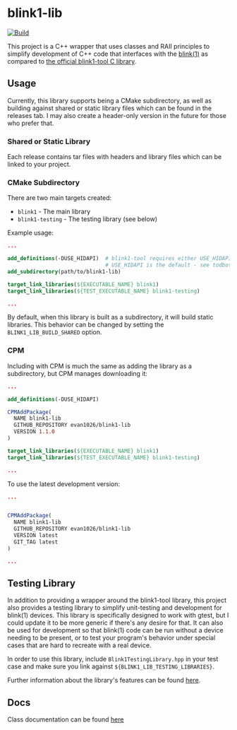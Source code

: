 blink1-lib
==========
[![Build](https://github.com/evan1026/blink1-lib/actions/workflows/build.yml/badge.svg)](https://github.com/evan1026/blink1-lib/actions/workflows/build.yml)

This project is a C++ wrapper that uses classes and RAII principles to simplify
development of C++ code that interfaces with the [blink(1)](https://blink1.thingm.com/)
as compared to [the official blink1-tool C library](https://github.com/todbot/blink1-tool).

## Usage
Currently, this library supports being a CMake subdirectory, as well as building against shared or static
library files which can be found in the releases tab. I may also create a header-only version in the future for
those who prefer that.

### Shared or Static Library
Each release contains tar files with headers and library files which can be linked to your project.

### CMake Subdirectory
There are two main targets created:
* `blink1` - The main library
* `blink1-testing` - The testing library (see below)

Example usage:
```cmake
...

add_definitions(-DUSE_HIDAPI)  # blink1-tool requires either USE_HIDAPI or USE_HIDDATA to be set
                               # USE_HIDAPI is the default - see todbot/blink1-tool for more info
add_subdirectory(path/to/blink1-lib)

target_link_libraries(${EXECUTABLE_NAME} blink1)
target_link_libraries(${TEST_EXECUTABLE_NAME} blink1-testing)

...
```

By default, when this library is built as a subdirectory, it will build static libraries.
This behavior can be changed by setting the `BLINK1_LIB_BUILD_SHARED` option.

### CPM
Including with CPM is much the same as adding the library as a subdirectory, but CPM manages downloading it:
```cmake
...

add_definitions(-DUSE_HIDAPI)

CPMAddPackage(
  NAME blink1-lib
  GITHUB_REPOSITORY evan1026/blink1-lib
  VERSION 1.1.0
)

target_link_libraries(${EXECUTABLE_NAME} blink1)
target_link_libraries(${TEST_EXECUTABLE_NAME} blink1-testing)

...
```

To use the latest development version:
```cmake
...


CPMAddPackage(
  NAME blink1-lib
  GITHUB_REPOSITORY evan1026/blink1-lib
  VERSION latest
  GIT_TAG latest
)

...
```

## Testing Library
In addition to providing a wrapper around the blink1-tool library, this project
also provides a testing library to simplify unit-testing and development for blink(1)
devices. This library is specifically designed to work with gtest, but I could update
it to be more generic if there's any desire for that. It can also be used for
development so that blink(1) code can be run without a device needing to be present,
or to test your program's behavior under special cases that are hard to recreate
with a real device.

In order to use this library, include `Blink1TestingLibrary.hpp` in your test case
and make sure you link against `${BLINK1_LIB_TESTING_LIBRARIES}`.

Further information about the library's features can be found [here](https://evan1026.github.io/blink1-lib/docs/namespacefake__blink1__lib.html).

## Docs
Class documentation can be found [here](https://evan1026.github.io/blink1-lib/docs/index.html)
